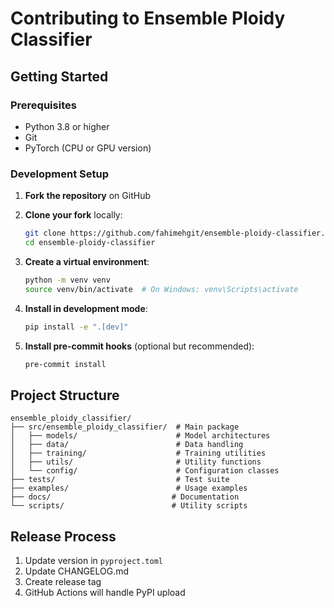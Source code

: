 # Contributing to Ensemble Ploidy Classifier

## Getting Started

### Prerequisites

- Python 3.8 or higher
- Git
- PyTorch (CPU or GPU version)

### Development Setup

1. **Fork the repository** on GitHub
2. **Clone your fork** locally:
   ```bash
   git clone https://github.com/fahimehgit/ensemble-ploidy-classifier.git
   cd ensemble-ploidy-classifier
   ```

3. **Create a virtual environment**:
   ```bash
   python -m venv venv
   source venv/bin/activate  # On Windows: venv\Scripts\activate
   ```

4. **Install in development mode**:
   ```bash
   pip install -e ".[dev]"
   ```

5. **Install pre-commit hooks** (optional but recommended):
   ```bash
   pre-commit install
   ```

## Project Structure

```
ensemble_ploidy_classifier/
├── src/ensemble_ploidy_classifier/  # Main package
│   ├── models/                      # Model architectures
│   ├── data/                        # Data handling
│   ├── training/                    # Training utilities
│   ├── utils/                       # Utility functions
│   └── config/                      # Configuration classes
├── tests/                           # Test suite
├── examples/                        # Usage examples
├── docs/                           # Documentation
└── scripts/                        # Utility scripts
```

## Release Process

1. Update version in `pyproject.toml`
2. Update CHANGELOG.md
3. Create release tag
4. GitHub Actions will handle PyPI upload

